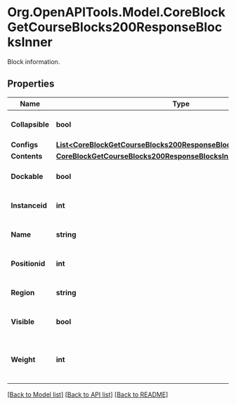 # Org.OpenAPITools.Model.CoreBlockGetCourseBlocks200ResponseBlocksInner
Block information.

## Properties

Name | Type | Description | Notes
------------ | ------------- | ------------- | -------------
**Collapsible** | **bool** | Whether the block is collapsible. | [optional] [default to null]
**Configs** | [**List&lt;CoreBlockGetCourseBlocks200ResponseBlocksInnerConfigsInner&gt;**](CoreBlockGetCourseBlocks200ResponseBlocksInnerConfigsInner.md) |  | [optional] 
**Contents** | [**CoreBlockGetCourseBlocks200ResponseBlocksInnerContents**](CoreBlockGetCourseBlocks200ResponseBlocksInnerContents.md) |  | [optional] 
**Dockable** | **bool** | Whether the block is dockable. | [optional] [default to null]
**Instanceid** | **int** | Block instance id. | [optional] [default to null]
**Name** | **string** | Block name. | [optional] [default to "null"]
**Positionid** | **int** | Position id. | [optional] [default to null]
**Region** | **string** | Block region. | [optional] [default to "null"]
**Visible** | **bool** | Whether the block is visible. | [optional] [default to null]
**Weight** | **int** | Used to order blocks within a region. | [optional] [default to null]

[[Back to Model list]](../README.md#documentation-for-models) [[Back to API list]](../README.md#documentation-for-api-endpoints) [[Back to README]](../README.md)


